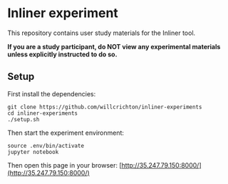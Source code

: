 # Inliner experiment

This repository contains user study materials for the Inliner tool.

**If you are a study participant, do NOT view any experimental materials unless explicitly instructed to do so.**

## Setup

First install the dependencies:

```
git clone https://github.com/willcrichton/inliner-experiments
cd inliner-experiments
./setup.sh
```

Then start the experiment environment:

```
source .env/bin/activate
jupyter notebook
```

Then open this page in your browser: [http://35.247.79.150:8000/](http://35.247.79.150:8000/)
